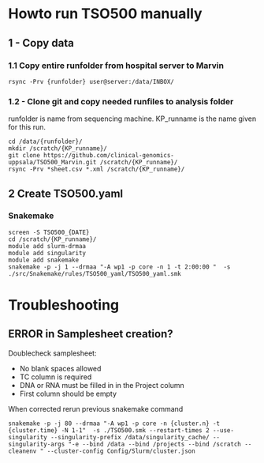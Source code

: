 # Howto run TSO500 manually 
## 1 - Copy data
### 1.1 Copy entire runfolder from hospital server to Marvin
```
rsync -Prv {runfolder} user@server:/data/INBOX/
```
### 1.2 - Clone git and copy needed runfiles to analysis folder
runfolder is name from sequencing machine. KP_runname is the name given for this run. 
```
cd /data/{runfolder}/
mkdir /scratch/{KP_runname}/
git clone https://github.com/clinical-genomics-uppsala/TSO500_Marvin.git /scratch/{KP_runname}/
rsync -Prv *sheet.csv *.xml /scratch/{KP_runname}/
```

## 2 Create TSO500.yaml
### Snakemake
```
screen -S TSO500_{DATE}
cd /scratch/{KP_runname}/
module add slurm-drmaa
module add singularity
module add snakemake
snakemake -p -j 1 --drmaa "-A wp1 -p core -n 1 -t 2:00:00 "  -s ./src/Snakemake/rules/TSO500_yaml/TSO500_yaml.smk
```
 
# Troubleshooting
## ERROR in Samplesheet creation?
Doublecheck samplesheet:
 - No blank spaces allowed
 - TC column is required
 - DNA or RNA must be filled in in the Project column
 - First column should be empty

When corrected rerun previous snakemake command
```
snakemake -p -j 80 --drmaa "-A wp1 -p core -n {cluster.n} -t {cluster.time} -N 1-1"  -s ./TSO500.smk --restart-times 2 --use-singularity --singularity-prefix /data/singularity_cache/ --singularity-args "-e --bind /data --bind /projects --bind /scratch --cleanenv " --cluster-config Config/Slurm/cluster.json
```
